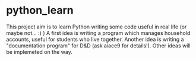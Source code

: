 python_learn
============

This project aim is to learn Python writing some code useful in real life (or maybe not... :) )
A first idea is writing a program which manages household accounts, useful for students who live together.
Another idea is writing a "documentation program" for D&D (ask aiace9 for details!).
Other ideas will be implemeted on the way.

